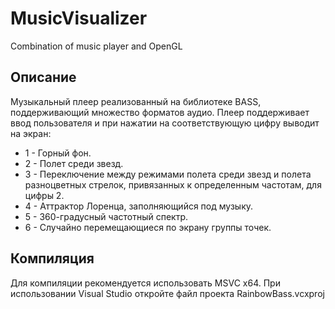 # MusicVisualizer
Combination of music player and OpenGL

## Описание
Музыкальный плеер реализованный на библиотеке BASS, поддерживающий множество форматов аудио.
Плеер поддерживает ввод пользователя и при нажатии на соответствующую цифру выводит на экран:
- 1 - Горный фон.
- 2 - Полет среди звезд.
- 3 - Переключение между режимами полета среди звезд и полета разноцветных стрелок, привязанных к определенным частотам, для цифры 2.
- 4 - Аттрактор Лоренца, заполняющийся под музыку.
- 5 - 360-градусный частотный спектр.
- 6 - Случайно перемещающиеся по экрану группы точек.

## Компиляция
Для компиляции рекомендуется использовать MSVC x64. При использовании Visual Studio откройте файл проекта RainbowBass.vcxproj
